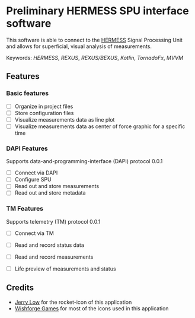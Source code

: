 # Preliminary HERMESS SPU interface software
This software is able to connect to the [HERMESS](https://www.project-hermess.com/) Signal
Processing Unit and allows for superficial, visual analysis of measurements.

Keywords: _HERMESS_, _REXUS_, _REXUS/BEXUS_, _Kotlin_, _TornadoFx_, _MVVM_


## Features
### Basic features
- [ ] Organize in project files
- [ ] Store configuration files
- [ ] Visualize measurements data as line plot
- [ ] Visualize measurements data as center of force graphic for a specific time

### DAPI Features
Supports data-and-programming-interface (DAPI) protocol 0.0.1
- [ ] Connect via DAPI
- [ ] Configure SPU
- [ ] Read out and store measurements
- [ ] Read out and store metadata

### TM Features
Supports telemetry (TM) protocol 0.0.1
- [ ] Connect via TM
- [ ] Read and record status data
- [ ] Read and record measurements
- [ ] Life preview of measurements and status


## Credits
- [Jerry Low](https://www.iconfinder.com/jerrylow) for the rocket-icon of this application
- [Wishforge Games](https://www.iconfinder.com/bitfreak86) for most of the icons used in this application